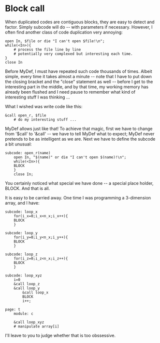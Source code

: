 # Block call

When duplicated codes are contiguous blocks, they are easy to detect and factor. Simply subcode will do -- with parameters if necessary. However, I often find another class of code duplication very annoying:

```
open In, $file or die "I can't open $file!\n";
while(<In>){
    # process the file line by line
    # potentially very complexed but interesting each time.
}
close In
```

Before MyDef, I must have repeated such code thousands of times. Albeit simple, every time it takes almost a minute -- note that I have to put down the closing bracket and the "close" statement as well -- before I get to the interesting part in the middle, and by that time, my working memory has already been flushed and I need pause to remember what kind of interesting stuff I was thinking ... 

What I wished was write code like this:
```
&call open_r, $file
    # do my interesting stuff ...
``` 

MyDef allows just like that! To achieve that magic, first we have to change from '$call' to '&call' -- we have to tell MyDef what to expect; MyDef never pretends to be as intelligent as we are. Next we have to define the subcode a bit unusual:

```
subcode: open_r(name)
    open In, "$(name)" or die "I can't open $(name)!\n";
    while(<In>){
	BLOCK
    }
    close In;
```

You certainly noticed what special we have done -- a special place holder, BLOCK. And that is all.

It is easy to be carried away. One time I was programming a 3-dimension array, and I have:

```
subcode: loop_x
    for(i_x=0;i_x<n_x;i_x++){
	BLOCK
    }

subcode: loop_y
    for(i_y=0;i_y<n_x;i_y++){
	BLOCK
    }

subcode: loop_z
    for(i_z=0;i_z<n_x;i_z++){
	BLOCK
    }

subcode: loop_xyz
    i=0
    &call loop_z
	&call loop_y
	    &call loop_x
		BLOCK
		i++;

page: t
    module: c

    &call loop_xyz
	# manipulate array[i]
```
I'll leave to you to judge whether that is too obssessive.
